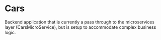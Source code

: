 # Cars

Backend application that is currently a pass through to the microservices layer (CarsMicroService), but is setup to accommodate complex business logic.